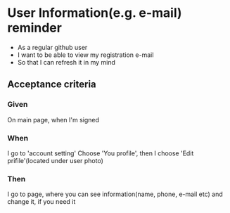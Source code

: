 # User Information(e.g. e-mail) reminder
- As a regular github user
- I want to be able to view my registration e-mail 
- So that I can refresh it in my mind

## Acceptance criteria
### Given
On main page, when I'm signed 
### When
I go to 'account setting' Choose 'You profile', then I choose 'Edit prifile'(located under user photo) 
### Then
I go to page, where you can see information(name, phone, e-mail etc) and change it, if you need it
